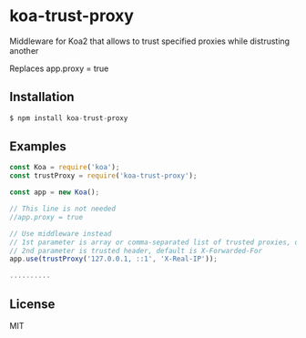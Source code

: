 # koa-trust-proxy
Middleware for Koa2 that allows to trust specified proxies while distrusting another

Replaces app.proxy = true

## Installation

```js
$ npm install koa-trust-proxy
```

## Examples

```js
const Koa = require('koa');
const trustProxy = require('koa-trust-proxy');

const app = new Koa();

// This line is not needed
//app.proxy = true

// Use middleware instead
// 1st parameter is array or comma-separated list of trusted proxies, default ['127.0.0.1', '::1']
// 2nd parameter is trusted header, default is X-Forwarded-For
app.use(trustProxy('127.0.0.1, ::1', 'X-Real-IP'));

..........
```

## License

  MIT
